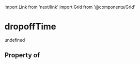 import Link from 'next/link'
import Grid from '@components/Grid'

# dropoffTime

undefined

## Property of



